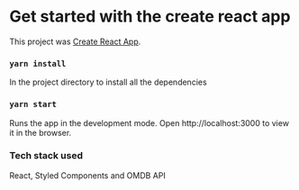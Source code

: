 # Get started with the create react app

This project was [Create React App](https://github.com/facebook/create-react-app).

### `yarn install`

In the project directory to install all the dependencies

### `yarn start`

Runs the app in the development mode.
Open http://localhost:3000 to view it in the browser.


### Tech stack used
React, Styled Components and OMDB API